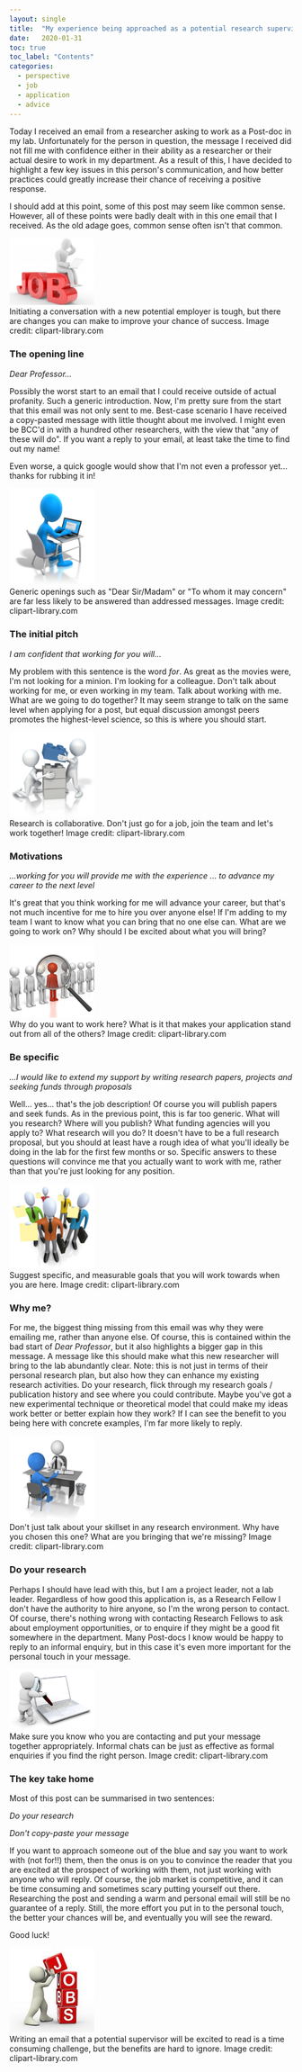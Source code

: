 ```yaml
---
layout: single
title:  "My experience being approached as a potential research supervisor"
date:   2020-01-31
toc: true
toc_label: "Contents"
categories: 
  - perspective
  - job
  - application
  - advice
---
```


Today I received an email from a researcher asking to work as a Post-doc in my lab. Unfortunately for the person in question, the message I received did not fill me with confidence either in their ability as a researcher or their actual desire to work in my department. As a result of this, I have decided to highlight a few key issues in this person's communication, and how better practices could greatly increase their chance of receiving a positive response.

I should add at this point, some of this post may seem like common sense. However, all of these points were badly dealt with in this one email that I received. As the old adage goes, common sense often isn't that common. 

<img src="/images_posts/2020-01-31/Job_search.jpg" width="30%"/>
<figcaption>Initiating a conversation with a new potential employer is tough, but there are changes you can make to improve your chance of success. Image credit: clipart-library.com</figcaption>

### The opening line


*Dear Professor...*

Possibly the worst start to an email that I could receive outside of actual profanity. Such a generic introduction. Now, I'm pretty sure from the start that this email was not only sent to me. Best-case scenario I have received a copy-pasted message with little thought about me involved. I might even be BCC'd in with a hundred other researchers, with the view that "any of these will do". If you want a reply to your email, at least take the time to find out my name! 

Even worse, a quick google would show that I'm not even a professor yet... thanks for rubbing it in!

<img src="/images_posts/2020-01-31/Laptop.png" width="30%"/>
<figcaption>Generic openings such as "Dear Sir/Madam" or "To whom it may concern" are far less likely to be answered than addressed messages. Image credit: clipart-library.com</figcaption>

### The initial pitch


*I am confident that working for you will...*

My problem with this sentence is the word *for*. As great as the movies were, I'm not looking for a minion. I'm looking for a colleague. Don't talk about working for me, or even working in my team. Talk about working with me. What are we going to do together? It may seem strange to talk on the same level when applying for a post, but equal discussion amongst peers promotes the highest-level science, so this is where you should start.

<img src="/images_posts/2020-01-31/Stack_together.png" width="30%"/>
<figcaption>Research is collaborative. Don't just go for a job, join the team and let's work together! Image credit: clipart-library.com</figcaption>

### Motivations


*...working for you will provide me with the experience ... to advance my career to the next level*

It's great that you think working for me will advance your career, but that's not much incentive for me to hire you over anyone else! If I'm adding to my team I want to know what you can bring that no one else can. What are we going to work on? Why should I be excited about what you will bring?

<img src="/images_posts/2020-01-31/Stand_out.jpg" width="30%"/>
<figcaption>Why do you want to work here? What is it that makes your application stand out from all of the others? Image credit: clipart-library.com</figcaption>

### Be specific


*...I would like to extend my support by writing research papers, projects and seeking funds through proposals*

Well... yes... that's the job description! Of course you will publish papers and seek funds. As in the previous point, this is far too generic. What will you research? Where will you publish? What funding agencies will you apply to? What research will you do? It doesn't have to be a full research proposal, but you should at least have a rough idea of what you'll ideally be doing in the lab for the first few months or so. Specific answers to these questions will convince me that you actually want to work with me, rather than that you're just looking for any position. 

<img src="/images_posts/2020-01-31/All_applicants.jpg" width="30%"/>
<figcaption>Suggest specific, and measurable goals that you will work towards when you are here. Image credit: clipart-library.com</figcaption>

### Why me?

For me, the biggest thing missing from this email was why they were emailing me, rather than anyone else. Of course, this is contained within the bad start of *Dear Professor*, but it also highlights a bigger gap in this message. A message like this should make what this new researcher will bring to the lab abundantly clear. Note: this is not just in terms of their personal research plan, but also how they can enhance my existing research activities. Do your research, flick through my research goals / publication history and see where you could contribute. Maybe you've got a new experimental technique or theoretical model that could make my ideas work better or better explain how they work? If I can see the benefit to you being here with concrete examples, I'm far more likely to reply.

<img src="/images_posts/2020-01-31/Interview.jpg" width="30%"/>
<figcaption>Don't just talk about your skillset in any research environment. Why have you chosen this one? What are you bringing that we're missing? Image credit: clipart-library.com</figcaption>

### Do your research

Perhaps I should have lead with this, but I am a project leader, not a lab leader. Regardless of how good this application is, as a Research Fellow I don't have the authority to hire anyone, so I'm the wrong person to contact. Of course, there's nothing wrong with contacting Research Fellows to ask about employment opportunities, or to enquire if they might be a good fit somewhere in the department. Many Post-docs I know would be happy to reply to an informal enquiry, but in this case it's even more important for the personal touch in your message.

<img src="/images_posts/2020-01-31/Searching.jpg" width="30%"/>
<figcaption>Make sure you know who you are contacting and put your message together appropriately. Informal chats can be just as effective as formal enquiries if you find the right person. Image credit: clipart-library.com</figcaption>

### The key take home

Most of this post can be summarised in two sentences:

*Do your research*

*Don't copy-paste your message*

If you want to approach someone out of the blue and say you want to work with (not for!!) them, then the onus is on you to convince the reader that you are excited at the prospect of working with them, not just working with anyone who will reply. Of course, the job market is competitive, and it can be time consuming and sometimes scary putting yourself out there. Researching the post and sending a warm and personal email will still be no guarantee of a reply. Still, the more effort you put in to the personal touch, the better your chances will be, and eventually you will see the reward.

Good luck!

<img src="/images_posts/2020-01-31/Job_stack.jpg" width="30%"/>
<figcaption>Writing an email that a potential supervisor will be excited to read is a time consuming challenge, but the benefits are hard to ignore. Image credit: clipart-library.com</figcaption>



